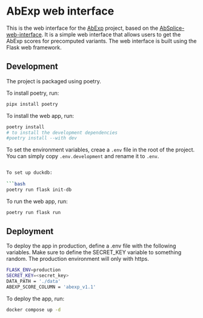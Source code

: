 # AbExp web interface

This is the web interface for the [AbExp](https://github.com/gagneurlab/abexp) project, based on the [AbSplice-web-interface](https://github.com/neverov-am/absplice_web_interface). It is a simple web interface that allows users to get the AbExp scores for precomputed variants.
The web interface is built using the Flask web framework.

## Development

The project is packaged using poetry.

To install poetry, run:

```bash
pipx install poetry
```

To install the web app, run:

```bash
poetry install
# to install the development dependencies
#poetry install --with dev
```

To set the environment variables, creae a `.env` file in the root of the project.
You can simply copy `.env.development` and rename it to `.env`.

```bash

To set up duckdb:
    
```bash
poetry run flask init-db
```

To run the web app, run:

```bash
poetry run flask run
```

## Deployment
To deploy the app in production, define a .env file with the following variables.
Make sure to define the SECRET_KEY variable to something random. 
The production environment will only with https.

```bash
FLASK_ENV=production
SECRET_KEY=<secret_key>
DATA_PATH = './data'
ABEXP_SCORE_COLUMN = 'abexp_v1.1'
```

To deploy the app, run:

```bash
docker compose up -d
```



